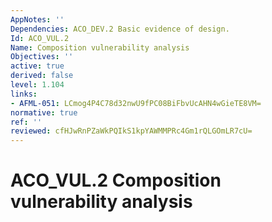 ```yaml
---
AppNotes: ''
Dependencies: ACO_DEV.2 Basic evidence of design.
Id: ACO_VUL.2
Name: Composition vulnerability analysis
Objectives: ''
active: true
derived: false
level: 1.104
links:
- AFML-051: LCmog4P4C78d32nwU9fPC08BiFbvUcAHN4wGieTE8VM=
normative: true
ref: ''
reviewed: cfHJwRnPZaWkPQIkS1kpYAWMMPRc4Gm1rQLGOmLR7cU=
---
```


# ACO_VUL.2 Composition vulnerability analysis